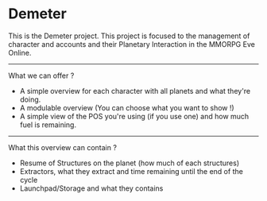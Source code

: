 # Demeter

This is the Demeter project. This project is focused to the management of character and accounts and their Planetary Interaction in the MMORPG Eve Online.

---

What we can offer ?
- A simple overview for each character with all planets and what they're doing.
- A modulable overview (You can choose what you want to show !)
- A simple view of the POS you're using (if you use one) and how much fuel is remaining.

---

What this overview can contain ?
- Resume of Structures on the planet (how much of each structures)
- Extractors, what they extract and time remaining until the end of the cycle
- Launchpad/Storage and what they contains
